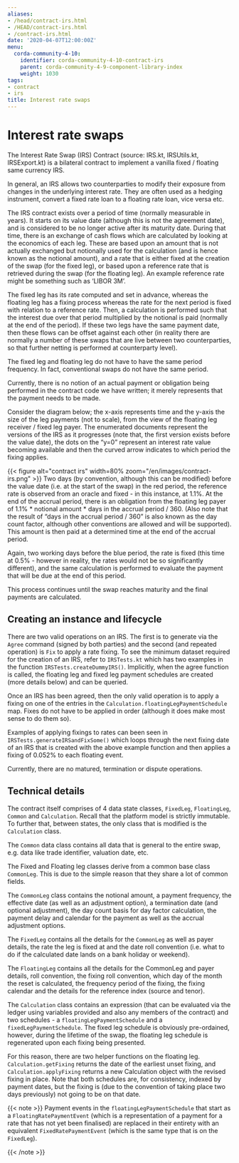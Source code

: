 ```yaml
---
aliases:
- /head/contract-irs.html
- /HEAD/contract-irs.html
- /contract-irs.html
date: '2020-04-07T12:00:00Z'
menu:
  corda-community-4-10:
    identifier: corda-community-4-10-contract-irs
    parent: corda-community-4-9-component-library-index
    weight: 1030
tags:
- contract
- irs
title: Interest rate swaps
---
```



# Interest rate swaps

The Interest Rate Swap (IRS) Contract (source: IRS.kt, IRSUtils.kt, IRSExport.kt) is a bilateral contract to implement a
vanilla fixed / floating same currency IRS.

In general, an IRS allows two counterparties to modify their exposure from changes in the underlying interest rate. They
are often used as a hedging instrument, convert a fixed rate loan to a floating rate loan, vice versa etc.

The IRS contract exists over a period of time (normally measurable in years). It starts on its value date
(although this is not the agreement date), and is considered to be no longer active after its maturity date. During that
time, there is an exchange of cash flows which are calculated by looking at the economics of each leg. These are based
upon an amount that is not actually exchanged but notionally used for the calculation (and is hence known as the notional
amount), and a rate that is either fixed at the creation of the swap (for the fixed leg), or based upon a reference rate
that is retrieved during the swap (for the floating leg). An example reference rate might be something such as ‘LIBOR 3M’.

The fixed leg has its rate computed and set in advance, whereas the floating leg has a fixing process whereas the rate
for the next period is fixed with relation to a reference rate. Then, a calculation is performed such that the interest
due over that period multiplied by the notional is paid (normally at the end of the period). If these two legs have the
same payment date, then these flows can be offset against each other (in reality there are normally a number of these
swaps that are live between two counterparties, so that further netting is performed at counterparty level).

The fixed leg and floating leg do not have to have the same period frequency. In fact, conventional swaps do not have
the same period.

Currently, there is no notion of an actual payment or obligation being performed in the contract code we have written;
it merely represents that the payment needs to be made.

Consider the diagram below; the x-axis represents time and the y-axis the size of the leg payments (not to scale), from
the view of the floating leg receiver / fixed leg payer. The enumerated documents represent the versions of the IRS as
it progresses (note that, the first version exists before the value date), the dots on the “y=0” represent an interest
rate value becoming available and then the curved arrow indicates to which period the fixing applies.

{{< figure alt="contract irs" width=80% zoom="/en/images/contract-irs.png" >}}
Two days (by convention, although this can be modified) before the value date (i.e. at the start of the swap) in the red
period, the reference rate is observed from an oracle and fixed - in this instance, at 1.1%. At the end of the accrual period,
there is an obligation from the floating leg payer of 1.1% * notional amount * days in the accrual period / 360.
(Also note that the result of “days in the accrual period / 360” is also known as the day count factor, although other
conventions are allowed and will be supported). This amount is then paid at a determined time at the end of the accrual period.

Again, two working days before the blue period, the rate is fixed (this time at 0.5%  - however in reality, the rates
would not be so significantly different), and the same calculation is performed to evaluate the payment that will be due
at the end of this period.

This process continues until the swap reaches maturity and the final payments are calculated.


## Creating an instance and lifecycle

There are two valid operations on an IRS. The first is to generate via the `Agree` command (signed by both parties)
and the second (and repeated operation) is `Fix` to apply a rate fixing.
To see the minimum dataset required for the creation of an IRS, refer to `IRSTests.kt` which has two examples in the
function `IRSTests.createDummyIRS()`. Implicitly, when the agree function is called, the floating leg and fixed
leg payment schedules are created (more details below) and can be queried.

Once an IRS has been agreed, then the only valid operation is to apply a fixing on one of the entries in the
`Calculation.floatingLegPaymentSchedule` map. Fixes do not have to be applied in order (although it does make most
sense to do them so).

Examples of applying fixings to rates can been seen in `IRSTests.generateIRSandFixSome()` which loops through the next
fixing date of an IRS that is created with the above example function and then applies a fixing of 0.052% to each floating
event.

Currently, there are no matured, termination or dispute operations.


## Technical details

The contract itself comprises of 4 data state classes, `FixedLeg`, `FloatingLeg`, `Common` and `Calculation`.
Recall that the platform model is strictly immutable.  To further that, between states, the only class that is modified
is the `Calculation` class.

The `Common` data class contains all data that is general to the entire swap, e.g. data like trade identifier,
valuation date, etc.

The Fixed and Floating leg classes derive from a common base class `CommonLeg`. This is due to the simple reason that
they share a lot of common fields.

The `CommonLeg` class contains the notional amount, a payment frequency, the effective date (as well as an adjustment
option), a termination date (and optional adjustment), the day count basis for day factor calculation, the payment delay
and calendar for the payment as well as the accrual adjustment options.

The `FixedLeg` contains all the details for the `CommonLeg` as well as payer details, the rate the leg is fixed at
and the date roll convention (i.e. what to do if the calculated date lands on a bank holiday or weekend).

The `FloatingLeg` contains all the details for the CommonLeg and payer details, roll convention, the fixing roll
convention, which day of the month the reset is calculated, the frequency period of the fixing, the fixing calendar and
the details for the reference index (source and tenor).

The `Calculation` class contains an expression (that can be evaluated via the ledger using variables provided and also
any members of the contract) and two schedules - a `floatingLegPaymentSchedule` and a `fixedLegPaymentSchedule`.
The fixed leg schedule is obviously pre-ordained, however, during the lifetime of the swap, the floating leg schedule is
regenerated upon each fixing being presented.

For this reason, there are two helper functions on the floating leg. `Calculation.getFixing` returns the date of the
earliest unset fixing, and `Calculation.applyFixing` returns a new Calculation object with the revised fixing in place.
Note that both schedules are, for consistency, indexed by payment dates, but the fixing is (due to the convention of
taking place two days previously) not going to be on that date.

{{< note >}}
Payment events in the `floatingLegPaymentSchedule` that start as a `FloatingRatePaymentEvent` (which is a
representation of a payment for a rate that has not yet been finalised) are replaced in their entirety with an
equivalent `FixedRatePaymentEvent` (which is the same type that is on the `FixedLeg`).

{{< /note >}}
